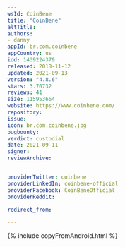 ```yaml
---
wsId: CoinBene
title: "CoinBene"
altTitle: 
authors:
- danny
appId: br.com.coinbene
appCountry: us
idd: 1439224379
released: 2018-11-12
updated: 2021-09-13
version: "4.8.6"
stars: 3.70732
reviews: 41
size: 115953664
website: https://www.coinbene.com/
repository: 
issue: 
icon: br.com.coinbene.jpg
bugbounty: 
verdict: custodial
date: 2021-09-11
signer: 
reviewArchive:


providerTwitter: coinbene
providerLinkedIn: coinbene-official
providerFacebook: CoinBeneOfficial
providerReddit: 

redirect_from:

---
```


{% include copyFromAndroid.html %}
